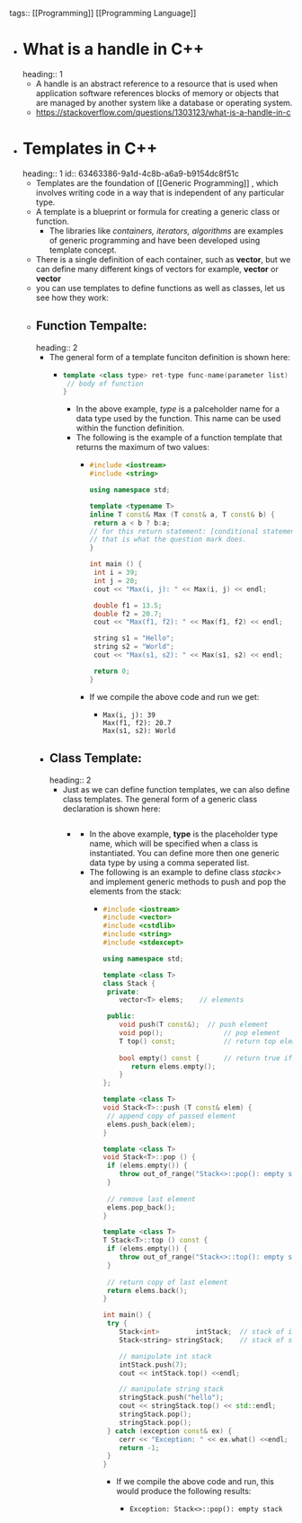 tags:: [[Programming]] [[Programming Language]]
- # What is a handle in C++
  heading:: 1
	- A handle is an abstract reference to a resource that is used when application software references blocks of memory or objects that are managed by another system like a database or operating system.
	- https://stackoverflow.com/questions/1303123/what-is-a-handle-in-c
- # Templates in C++
  heading:: 1
  id:: 63463386-9a1d-4c8b-a6a9-b9154dc8f51c
	- Templates are the foundation of [[Generic Programming]] , which involves writing code in a way that is independent of any particular type.
	- A template is a blueprint or formula for creating a generic class or function.
		- The libraries like  _containers, iterators, algorithms_ are examples of generic programming and have been developed using template concept.
	- There is a single definition of each container, such as **vector**, but we can define many different kings of vectors for example, **vector<int>** or **vector<string>**
	- you can use templates to define functions as well as classes, let us see how they work:
	- ## Function Tempalte:
	  heading:: 2
		- The general form of a template funciton definition is shown here:
			- ```C++
			  template <class type> ret-type func-name(parameter list) {
			   // body of function
			  } 
			  ```
				- In the above example, _type_ is a palceholder name for a data type used by the function. This name can be used within the function definition.
				- The following is the example of a function template that returns the maximum of two values:
					- ```C++
					  #include <iostream>
					  #include <string>
					  
					  using namespace std;
					  
					  template <typename T>
					  inline T const& Max (T const& a, T const& b) { 
					   return a < b ? b:a; 
					  // for this return statement: [conditional statement ] -> if true then b if false then a
					  // that is what the question mark does.
					  }
					  
					  int main () {
					   int i = 39;
					   int j = 20;
					   cout << "Max(i, j): " << Max(i, j) << endl; 
					  
					   double f1 = 13.5; 
					   double f2 = 20.7; 
					   cout << "Max(f1, f2): " << Max(f1, f2) << endl; 
					  
					   string s1 = "Hello"; 
					   string s2 = "World"; 
					   cout << "Max(s1, s2): " << Max(s1, s2) << endl; 
					  
					   return 0;
					  }
					  ```
					- If we compile the above code and run we get:
						- ```
						  Max(i, j): 39
						  Max(f1, f2): 20.7
						  Max(s1, s2): World
						  ```
		- ## Class Template:
		  heading:: 2
			- Just as we can define function templates, we can also define class templates. The general form of a generic class declaration is shown here:
				- ```C++
				  ```
					- In the above example, **type** is the placeholder type name, which will be specified when a class is instantiated. You can define more then one generic data type by using a comma seperated list.
					- The following is an example to define class _stack<>_ and implement generic methods to push and pop the elements from the stack:
						- ```C++
						  #include <iostream>
						  #include <vector>
						  #include <cstdlib>
						  #include <string>
						  #include <stdexcept>
						  
						  using namespace std;
						  
						  template <class T>
						  class Stack { 
						   private: 
						      vector<T> elems;    // elements 
						  
						   public: 
						      void push(T const&);  // push element 
						      void pop();               // pop element 
						      T top() const;            // return top element 
						      
						      bool empty() const {      // return true if empty.
						         return elems.empty(); 
						      } 
						  }; 
						  
						  template <class T>
						  void Stack<T>::push (T const& elem) { 
						   // append copy of passed element 
						   elems.push_back(elem);    
						  } 
						  
						  template <class T>
						  void Stack<T>::pop () { 
						   if (elems.empty()) { 
						      throw out_of_range("Stack<>::pop(): empty stack"); 
						   }
						   
						   // remove last element 
						   elems.pop_back();         
						  } 
						  
						  template <class T>
						  T Stack<T>::top () const { 
						   if (elems.empty()) { 
						      throw out_of_range("Stack<>::top(): empty stack"); 
						   }
						   
						   // return copy of last element 
						   return elems.back();      
						  } 
						  
						  int main() { 
						   try {
						      Stack<int>         intStack;  // stack of ints 
						      Stack<string> stringStack;    // stack of strings 
						  
						      // manipulate int stack 
						      intStack.push(7); 
						      cout << intStack.top() <<endl; 
						  
						      // manipulate string stack 
						      stringStack.push("hello"); 
						      cout << stringStack.top() << std::endl; 
						      stringStack.pop(); 
						      stringStack.pop(); 
						   } catch (exception const& ex) { 
						      cerr << "Exception: " << ex.what() <<endl; 
						      return -1;
						   } 
						  } 
						  ```
							- If we compile the above code and run, this would produce the following results:
								- ```
								  Exception: Stack<>::pop(): empty stack
								  ```